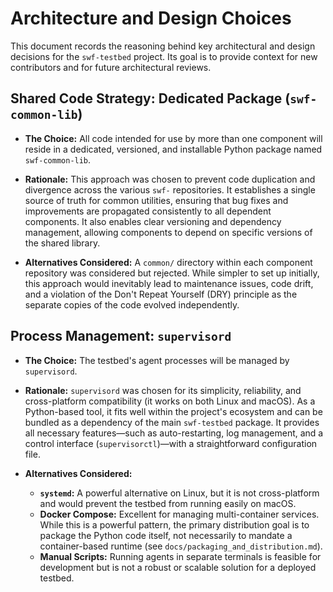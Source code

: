 # Architecture and Design Choices

This document records the reasoning behind key architectural and design decisions
for the `swf-testbed` project. Its goal is to provide context for new
contributors and for future architectural reviews.

## Shared Code Strategy: Dedicated Package (`swf-common-lib`)

- **The Choice:** All code intended for use by more than one component will
  reside in a dedicated, versioned, and installable Python package named
  `swf-common-lib`.

- **Rationale:** This approach was chosen to prevent code duplication and
  divergence across the various `swf-` repositories. It establishes a single
  source of truth for common utilities, ensuring that bug fixes and improvements
  are propagated consistently to all dependent components. It also enables clear
  versioning and dependency management, allowing components to depend on specific
  versions of the shared library.

- **Alternatives Considered:** A `common/` directory within each component
  repository was considered but rejected. While simpler to set up initially, this
  approach would inevitably lead to maintenance issues, code drift, and a
  violation of the Don't Repeat Yourself (DRY) principle as the separate copies
  of the code evolved independently.

## Process Management: `supervisord`

- **The Choice:** The testbed's agent processes will be managed by `supervisord`.

- **Rationale:** `supervisord` was chosen for its simplicity, reliability, and
  cross-platform compatibility (it works on both Linux and macOS). As a
  Python-based tool, it fits well within the project's ecosystem and can be
  bundled as a dependency of the main `swf-testbed` package. It provides all
  necessary features—such as auto-restarting, log management, and a control
  interface (`supervisorctl`)—with a straightforward configuration file.

- **Alternatives Considered:**
    - **`systemd`:** A powerful alternative on Linux, but it is not cross-platform
      and would prevent the testbed from running easily on macOS.
    - **Docker Compose:** Excellent for managing multi-container services. While
      this is a powerful pattern, the primary distribution goal is to package the
      Python code itself, not necessarily to mandate a container-based runtime
      (see `docs/packaging_and_distribution.md`).
    - **Manual Scripts:** Running agents in separate terminals is feasible for
      development but is not a robust or scalable solution for a deployed
      testbed.
